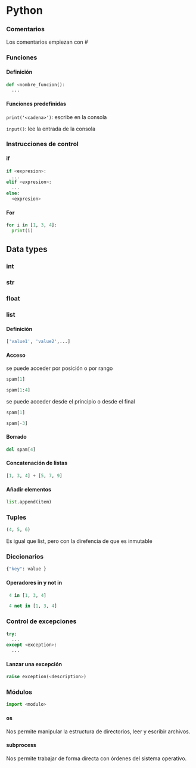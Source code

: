 # Python

### Comentarios

Los comentarios empiezan con #

### Funciones

#### Definición

```python
def <nombre_funcion():
  ...
```

#### Funciones predefinidas


```print('<cadena>')```: escribe <cadena> en la consola

```input()```: lee la entrada de la consola


### Instrucciones de control

#### if

```python
if <expresion>:
  ...
elif <expresion>:
  ...
else:
  <expresion>
```

#### For

```python
for i in [1, 3, 4]:
  print(i)    
```

## Data types

### int

### str

### float

### list

#### Definición

```python
['value1', 'value2',...]
```

#### Acceso

se puede acceder por posición o por rango
```python
spam[1]

spam[1:4]
```

se puede acceder desde el principio o desde el final
```python
spam[1]

spam[-3]
```

#### Borrado
```python
del spam[4]
```

#### Concatenación de listas
```python
[1, 3, 4] + [5, 7, 9]
```

#### Añadir elementos
```python
list.append(item)
```


### Tuples
```python
(4, 5, 6)
```
Es igual que list, pero con la direfencia de que es inmutable

### Diccionarios
```python
{"key": value }
```

#### Operadores in y not in

```python
 4 in [1, 3, 4]
```

```python
 4 not in [1, 3, 4]
```
### Control de excepciones

```python
try:
  ...
except <exception>:
  ...
```

#### Lanzar una excepci&oacute;n

```python
raise exception(<description>)
```

### Módulos

```python
import <modulo>
```

#### os

Nos permite manipular la estructura de directorios, leer y escribir archivos.

#### subprocess

Nos permite trabajar de forma directa con órdenes del sistema operativo.
